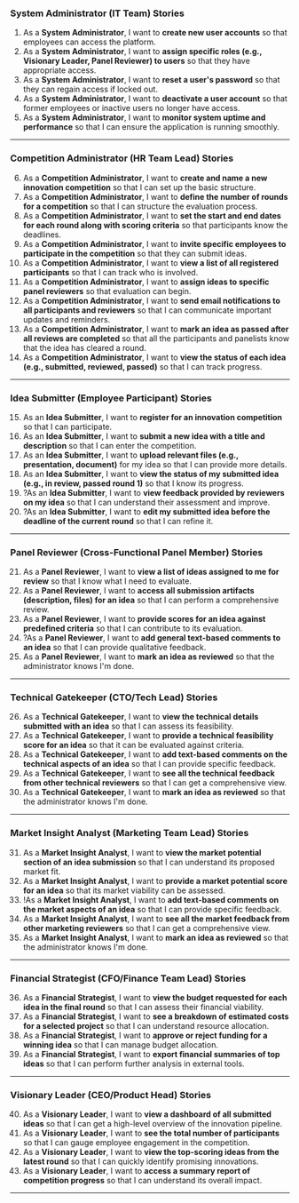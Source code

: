### System Administrator (IT Team) Stories

1. As a **System Administrator**, I want to **create new user accounts** so that employees can access the platform.
2. As a **System Administrator**, I want to **assign specific roles (e.g., Visionary Leader, Panel Reviewer) to users** so that they have appropriate access.
3. As a **System Administrator**, I want to **reset a user's password** so that they can regain access if locked out.
4. As a **System Administrator**, I want to **deactivate a user account** so that former employees or inactive users no longer have access.
5. As a **System Administrator**, I want to **monitor system uptime and performance** so that I can ensure the application is running smoothly.
  
---

### Competition Administrator (HR Team Lead) Stories

6. As a **Competition Administrator**, I want to **create and name a new innovation competition** so that I can set up the basic structure.
7. As a **Competition Administrator**, I want to **define the number of rounds for a competition** so that I can structure the evaluation process.
8. As a **Competition Administrator**, I want to **set the start and end dates for each round along with scoring criteria** so that participants know the deadlines.
9. As a **Competition Administrator**, I want to **invite specific employees to participate in the competition** so that they can submit ideas.
10. As a **Competition Administrator**, I want to **view a list of all registered participants** so that I can track who is involved.
11. As a **Competition Administrator**, I want to **assign ideas to specific panel reviewers** so that evaluation can begin.
12. As a **Competition Administrator**, I want to **send email notifications to all participants and reviewers** so that I can communicate important updates and reminders.
13. As a **Competition Administrator**, I want to **mark an idea as passed after all reviews are completed** so that all the participants and panelists know that the idea has cleared a round.
14. As a **Competition Administrator**, I want to **view the status of each idea (e.g., submitted, reviewed, passed)** so that I can track progress.

---

### Idea Submitter (Employee Participant) Stories

15. As an **Idea Submitter**, I want to **register for an innovation competition** so that I can participate.
16. As an **Idea Submitter**, I want to **submit a new idea with a title and description** so that I can enter the competition.
17. As an **Idea Submitter**, I want to **upload relevant files (e.g., presentation, document)** for my idea so that I can provide more details.
18. As an **Idea Submitter**, I want to **view the status of my submitted idea (e.g., in review, passed round 1)** so that I know its progress.
19. ?As an **Idea Submitter**, I want to **view feedback provided by reviewers on my idea** so that I can understand their assessment and improve.
20. ?As an **Idea Submitter**, I want to **edit my submitted idea before the deadline of the current round** so that I can refine it.

---

### Panel Reviewer (Cross-Functional Panel Member) Stories

21. As a **Panel Reviewer**, I want to **view a list of ideas assigned to me for review** so that I know what I need to evaluate.
22. As a **Panel Reviewer**, I want to **access all submission artifacts (description, files) for an idea** so that I can perform a comprehensive review.
23. As a **Panel Reviewer**, I want to **provide scores for an idea against predefined criteria** so that I can contribute to its evaluation.
24. ?As a **Panel Reviewer**, I want to **add general text-based comments to an idea** so that I can provide qualitative feedback.
25. As a **Panel Reviewer**, I want to **mark an idea as reviewed** so that the administrator knows I'm done.

---

### Technical Gatekeeper (CTO/Tech Lead) Stories

26. As a **Technical Gatekeeper**, I want to **view the technical details submitted with an idea** so that I can assess its feasibility.
27. As a **Technical Gatekeeper**, I want to **provide a technical feasibility score for an idea** so that it can be evaluated against criteria.
28. As a **Technical Gatekeeper**, I want to **add text-based comments on the technical aspects of an idea** so that I can provide specific feedback.
29. As a **Technical Gatekeeper**, I want to **see all the technical feedback from other technical reviewers** so that I can get a comprehensive view.
30. As a **Technical Gatekeeper**, I want to **mark an idea as reviewed** so that the administrator knows I'm done.

---

### Market Insight Analyst (Marketing Team Lead) Stories

31. As a **Market Insight Analyst**, I want to **view the market potential section of an idea submission** so that I can understand its proposed market fit.
32. As a **Market Insight Analyst**, I want to **provide a market potential score for an idea** so that its market viability can be assessed.
33. !As a **Market Insight Analyst**, I want to **add text-based comments on the market aspects of an idea** so that I can provide specific feedback.
34. As a **Market Insight Analyst**, I want to **see all the market feedback from other marketing reviewers** so that I can get a comprehensive view.
35. As a **Market Insight Analyst**, I want to **mark an idea as reviewed** so that the administrator knows I'm done.

---

### Financial Strategist (CFO/Finance Team Lead) Stories

36. As a **Financial Strategist**, I want to **view the budget requested for each idea in the final round** so that I can assess their financial viability.
37. As a **Financial Strategist**, I want to **see a breakdown of estimated costs for a selected project** so that I can understand resource allocation.
38. As a **Financial Strategist**, I want to **approve or reject funding for a winning idea** so that I can manage budget allocation.
39. As a **Financial Strategist**, I want to **export financial summaries of top ideas** so that I can perform further analysis in external tools.

---

### Visionary Leader (CEO/Product Head) Stories

40. As a **Visionary Leader**, I want to **view a dashboard of all submitted ideas** so that I can get a high-level overview of the innovation pipeline.
41. As a **Visionary Leader**, I want to **see the total number of participants** so that I can gauge employee engagement in the competition.
42. As a **Visionary Leader**, I want to **view the top-scoring ideas from the latest round** so that I can quickly identify promising innovations.
43. As a **Visionary Leader**, I want to **access a summary report of competition progress** so that I can understand its overall impact.

---





